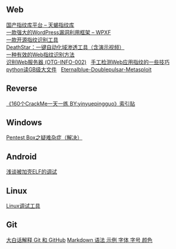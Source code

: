 ## Web
[国产指纹库平台 – 天蝎指纹库](http://mp.weixin.qq.com/s/yX9_KiTreRLdpV27dnHSIg)  
[一款强大的WordPress漏洞利用框架 – WPXF](http://www.freebuf.com/articles/web/135777.html)  
[一款开源指纹识别工具](https://github.com/Ms0x0/Dayu)  
[DeathStar：一键自动化域渗透工具（含演示视频）](http://www.freebuf.com/sectool/136224.html)  
[一种有效的Web指纹识别方法](http://journal.ucas.ac.cn/CN/abstract/abstract12402.shtml)  
[识别Web服务器 (OTG-INFO-002)](https://kennel209.gitbooks.io/owasp-testing-guide-v4/content/zh/web_application_security_testing/fingerprint_web_server_otg-info-002.html)  
[手工检测Web应用指纹的一些技巧](http://www.freebuf.com/news/137497.html?from=timeline)  
[python读GB级大文件](https://github.com/Shuang0420/Shuang0420.github.io/wiki/python%E8%AF%BBGB%E7%BA%A7%E5%A4%A7%E6%96%87%E4%BB%B6)  
[Eternalblue-Doublepulsar-Metasploit](https://github.com/ElevenPaths/Eternalblue-Doublepulsar-Metasploit/)  

## Reverse
[《160个CrackMe一天一练 BY:yinyuepingguo》索引贴](http://bbs.fishc.com/thread-42999-1-1.html)  

## Windows
[Pentest Box之疑难杂症（解决）](http://www.secist.com/archives/2477.html)  

## Android
[浅谈被加壳ELF的调试](http://www.2cto.com/article/201505/402725.html)


## Linux
[Linux调试工具](http://www.cnblogs.com/lidabo/p/4377545.html)


## Git
[大白话解释 Git 和 GitHub](http://mp.weixin.qq.com/s/sAZ4O2Es_Y5zinHhYlWn0w)
[Markdown 语法 示例 字体 字号 颜色](http://blog.csdn.net/u011419965/article/details/50536937)  
